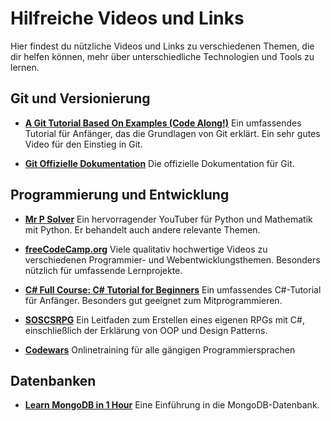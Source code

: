 # Hilfreiche Videos und Links

Hier findest du nützliche Videos und Links zu verschiedenen Themen, die dir helfen können, mehr über unterschiedliche Technologien und Tools zu lernen.

## Git und Versionierung

- **[A Git Tutorial Based On Examples (Code Along!)](https://www.youtube.com/watch?v=wPq-okUgiUU)**
  Ein umfassendes Tutorial für Anfänger, das die Grundlagen von Git erklärt. Ein sehr gutes Video für den Einstieg in Git.
  
- **[Git Offizielle Dokumentation](https://git-scm.com/doc)**
  Die offizielle Dokumentation für Git.

## Programmierung und Entwicklung

- **[Mr P Solver](https://www.youtube.com/@MrPSolver)**
  Ein hervorragender YouTuber für Python und Mathematik mit Python. Er behandelt auch andere relevante Themen.

- **[freeCodeCamp.org](https://www.youtube.com/@freecodecamp)**
  Viele qualitativ hochwertige Videos zu verschiedenen Programmier- und Webentwicklungsthemen. Besonders nützlich für umfassende Lernprojekte.

- **[C# Full Course: C# Tutorial for Beginners](https://www.youtube.com/watch?v=M5ugY7fWydE&t=21973s)**
  Ein umfassendes C#-Tutorial für Anfänger. Besonders gut geeignet zum Mitprogrammieren.

- **[SOSCSRPG](https://www.youtube.com/@SOSCSRPG)**
  Ein Leitfaden zum Erstellen eines eigenen RPGs mit C#, einschließlich der Erklärung von OOP und Design Patterns.

- **[Codewars](https://www.codewars.com/trainer/setup)**
  Onlinetraining für alle gängigen Programmiersprachen

## Datenbanken

- **[Learn MongoDB in 1 Hour](https://www.youtube.com/watch?v=c2M-rlkkT5o&t=28s)**
  Eine Einführung in die MongoDB-Datenbank.
